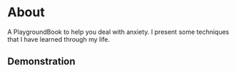 # About
A PlaygroundBook to help you deal with anxiety. I present some techniques that I have learned through my life.

## Demonstration
